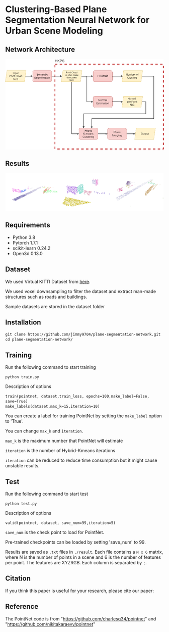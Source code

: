 # Clustering-Based Plane Segmentation Neural Network for Urban Scene Modeling

## Network Architecture
![network](./images/HKPS.png)

## Results
![results](./images/results.jpg)

## Requirements
* Python 3.8
* Pytorch 1.7.1
* scikit-learn 0.24.2
* Open3d 0.13.0

## Dataset

We used Virtual KITTI Dataset from <a href="https://github.com/VisualComputingInstitute/vkitti3D-dataset" target="_blank">here</a>. 

We used voxel downsampling to filter the dataset and extract man-made structures such as roads and buildings.

Sample datasets are stored in the dataset folder

## Installation
```
git clone https://github.com/jimmy9704/plane-segmentation-network.git
cd plane-segmentation-network/
```


## Training
Run the following command to start training
```
python train.py 
```
Description of options
```
train(pointnet, dataset,train_loss, epochs=100,make_label=False, save=True)
make_labels(dataset,max_k=15,iteration=10)
```
You can create a label for training PointNet by setting the ```make_label``` option to 'True'.

You can change ```max_k``` and ```iteration```.

```max_k``` is the maximum number that PointNet will estimate

```iteration``` is the number of Hybrid-Kmeans iterations

```iteration``` can be reduced to reduce time consumption but it might cause unstable results.

## Test
Run the following command to start test
```
python test.py
```
Description of options
```
valid(pointnet, dataset, save_num=99,iteration=5)
```
```save_num``` is the check point to load for PointNet.


Pre-trained checkpoints can be loaded by setting 'save_num' to 99.

Results are saved as ```.txt``` files in ```./result```. Each file contains a ```N x 6``` matrix, where N is the number of points in a scene and 6 is the number of features per point. The features are XYZRGB. Each column is separated by ```;```.

## Citation
If you think this paper is useful for your research, please cite our paper:

## Reference
The PointNet code is from "https://github.com/charlesq34/pointnet" and "https://github.com/nikitakaraevv/pointnet"
